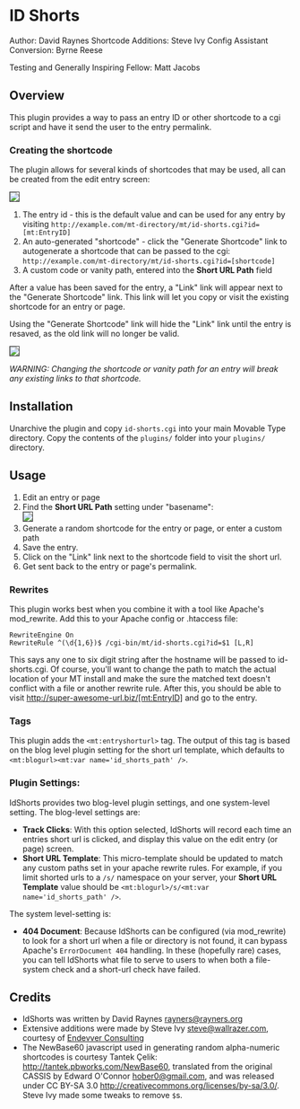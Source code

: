 # ID Shorts

Author: David Raynes
Shortcode Additions: Steve Ivy
Config Assistant Conversion: Byrne Reese

Testing and Generally Inspiring Fellow: Matt Jacobs

## Overview

This plugin provides a way to pass an entry ID or other shortcode to a cgi script and have it send
the user to the entry permalink.

### Creating the shortcode

The plugin allows for several kinds of shortcodes that may be used, all can be created from the edit entry screen:

<img src="https://img.skitch.com/20110307-gaihm4n6dfi8kjhgxumt1wgtaw.png" style="border: 1px solid #333"/>

1. The entry id - this is the default value and can be used for any entry by visiting `http://example.com/mt-directory/mt/id-shorts.cgi?id=[mt:EntryID]`
2. An auto-generated "shortcode" - click the "Generate Shortcode" link to autogenerate a shortcode that can be passed to the cgi: `http://example.com/mt-directory/mt/id-shorts.cgi?id=[shortcode]`
3. A custom code or vanity path, entered into the **Short URL Path** field

After a value has been saved for the entry, a "Link" link will appear next to the "Generate Shortcode" link. This link will let you copy or visit the existing shortcode for an entry or page.

Using the "Generate Shortcode" link will hide the "Link" link until the entry is resaved, as the old link will no longer be valid.

<img src="https://img.skitch.com/20110307-msdftt1qwwy47ui8jay59cbf7x.png" style="border: 1px solid #333" />

*WARNING: Changing the shortcode or vanity path for an entry will break any existing links to that shortcode.*

## Installation

Unarchive the plugin and copy `id-shorts.cgi` into your main Movable Type
directory. Copy the contents of the `plugins/` folder into your `plugins/`
directory.

## Usage

1. Edit an entry or page
2. Find the **Short URL Path** setting under "basename":<br />
   <img src="https://img.skitch.com/20110307-xshg3f688qaq2sr9rtmhaekwnb.png" style="border: 1px solid #333" />
3. Generate a random shortcode for the entry or page, or enter a custom path
4. Save the entry.
5. Click on the "Link" link next to the shortcode field to visit the short url.
4. Get sent back to the entry or page's permalink.

### Rewrites

This plugin works best when you combine it with a tool like Apache's
mod_rewrite. Add this to your Apache config or .htaccess file:

    RewriteEngine On
    RewriteRule ^(\d{1,6})$ /cgi-bin/mt/id-shorts.cgi?id=$1 [L,R]

This says any one to six digit string after the hostname will be passed to 
id-shorts.cgi. Of course, you'll want to change the path to match the actual
location of your MT install and make the sure the matched text doesn't conflict
with a file or another rewrite rule. After this, you should be able to visit
http://super-awesome-url.biz/[mt:EntryID] and go to the entry.

### Tags

This plugin adds the `<mt:entryshorturl>` tag.  The output of this tag is based
on the blog level plugin setting for the short url template, which defaults to
`<mt:blogurl><mt:var name='id_shorts_path' />`.

### Plugin Settings:

IdShorts provides two blog-level plugin settings, and one system-level setting. The blog-level settings are:

* **Track Clicks**: With this option selected, IdShorts will record each time an entries short url is clicked, and display this value on the edit entry (or page) screen.
* **Short URL Template**: This micro-template should be updated to match any custom paths set in your apache rewrite rules. For example, if you limit shorted urls to a `/s/` namespace on your server, your **Short URL Template** value should be `<mt:blogurl>/s/<mt:var name='id_shorts_path' />`.

The system level-setting is:

* **404 Document**: Because IdShorts can be configured (via mod_rewrite) to look for a short url when a file or directory is not found, it can bypass Apache's `ErrorDocument 404` handling. In these (hopefully rare) cases, you can tell IdShorts what file to serve to users to when both a file-system check and a short-url check have failed.

## Credits

* IdShorts was written by David Raynes <rayners@rayners.org>
* Extensive additions were made by Steve Ivy <steve@wallrazer.com>, courtesy of [Endevver Consulting](http://endevver.com)
* The NewBase60 javascript used in generating random alpha-numeric shortcodes is courtesy Tantek Çelik: <http://tantek.pbworks.com/NewBase60>, translated from the original CASSIS by Edward O'Connor <hober0@gmail.com>, and was released under CC BY-SA 3.0 <http://creativecommons.org/licenses/by-sa/3.0/>. Steve Ivy made some tweaks to remove `$`s.